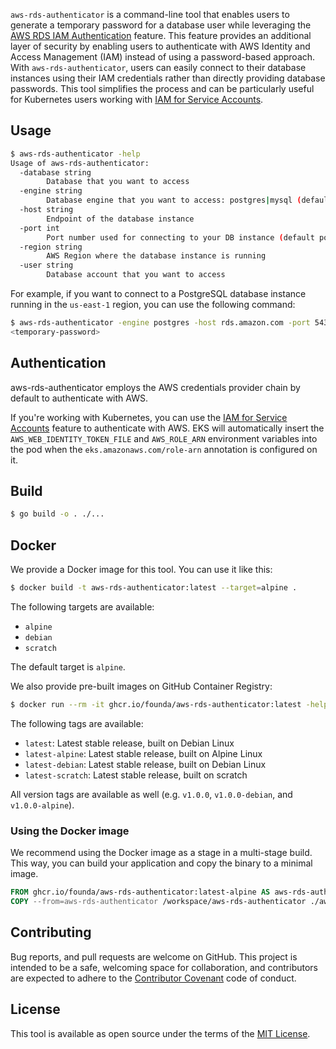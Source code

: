 <badges>

`aws-rds-authenticator` is a command-line tool that enables users to generate a temporary password for a database user while leveraging the [AWS RDS IAM Authentication](https://docs.aws.amazon.com/AmazonRDS/latest/UserGuide/UsingWithRDS.IAMDBAuth.html) feature. This feature provides an additional layer of security by enabling users to authenticate with AWS Identity and Access Management (IAM) instead of using a password-based approach. With `aws-rds-authenticator`, users can easily connect to their database instances using their IAM credentials rather than directly providing database passwords. This tool simplifies the process and can be particularly useful for Kubernetes users working with [IAM for Service Accounts](https://docs.aws.amazon.com/eks/latest/userguide/iam-roles-for-service-accounts.html).

## Usage

```bash
$ aws-rds-authenticator -help
Usage of aws-rds-authenticator:
  -database string
        Database that you want to access
  -engine string
        Database engine that you want to access: postgres|mysql (default "postgres")
  -host string
        Endpoint of the database instance
  -port int
        Port number used for connecting to your DB instance (default postgres: 5432, default mysql: 3306)
  -region string
        AWS Region where the database instance is running
  -user string
        Database account that you want to access
```

For example, if you want to connect to a PostgreSQL database instance running in the `us-east-1` region, you can use the following command:

```bash
$ aws-rds-authenticator -engine postgres -host rds.amazon.com -port 5432 -user postgres -database prod-db -region us-east-1
<temporary-password>
```

## Authentication

aws-rds-authenticator employs the AWS credentials provider chain by default to authenticate with AWS.

If you're working with Kubernetes, you can use the [IAM for Service Accounts](https://docs.aws.amazon.com/eks/latest/userguide/iam-roles-for-service-accounts.html) feature to authenticate with AWS. EKS will automatically insert the `AWS_WEB_IDENTITY_TOKEN_FILE` and `AWS_ROLE_ARN` environment variables into the pod when the `eks.amazonaws.com/role-arn` annotation is configured on it.

## Build

```bash
$ go build -o . ./...
```

## Docker

We provide a Docker image for this tool. You can use it like this:

```bash
$ docker build -t aws-rds-authenticator:latest --target=alpine .
```

The following targets are available:

* `alpine`
* `debian`
* `scratch`

The default target is `alpine`.

We also provide pre-built images on GitHub Container Registry:

```bash
$ docker run --rm -it ghcr.io/founda/aws-rds-authenticator:latest -help
```

The following tags are available:

* `latest`: Latest stable release, built on Debian Linux
* `latest-alpine`: Latest stable release, built on Alpine Linux
* `latest-debian`: Latest stable release, built on Debian Linux
* `latest-scratch`: Latest stable release, built on scratch

All version tags are available as well (e.g. `v1.0.0`, `v1.0.0-debian`, and `v1.0.0-alpine`).

### Using the Docker image

We recommend using the Docker image as a stage in a multi-stage build. This way, you can build your application and copy the binary to a minimal image.

```dockerfile
FROM ghcr.io/founda/aws-rds-authenticator:latest-alpine AS aws-rds-authenticator
COPY --from=aws-rds-authenticator /workspace/aws-rds-authenticator ./aws-rds-authenticator
```

## Contributing

Bug reports, and pull requests are welcome on GitHub. This project is intended to be a safe, welcoming space for collaboration, and contributors are expected to adhere to the [Contributor Covenant](http://contributor-covenant.org) code of conduct.

## License

This tool is available as open source under the terms of the [MIT License](http://opensource.org/licenses/MIT).
